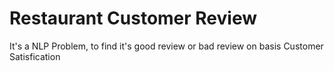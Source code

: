# Restaurant Customer Review
It's a NLP Problem, to find it's good review or bad review on basis Customer Satisfication
